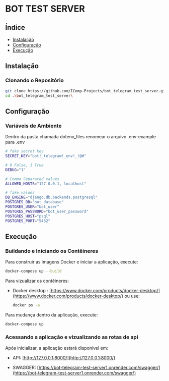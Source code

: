 # BOT TEST SERVER

## Índice

- [Instalação](#instalação)
- [Configuração](#configuração)
- [Execução](#execução)

## Instalação

### Clonando o Repositório

```bash
git clone https://github.com/IComp-Projects/bot_telegram_test_server.git
cd .\bot_telegram_test_server\
```
## Configuração

### Variáveis de Ambiente

Dentro da pasta chamada dotenv_files renomear o arquivo .env-example para .env
```bash
# fake secret key
SECRET_KEY="bot!_telegram!_env!_!@#"

# 0 False, 1 True
DEBUG="1"

# Comma Separated values
ALLOWED_HOSTS="127.0.0.1, localhost"

# fake values
DB_ENGINE="django.db.backends.postgresql"
POSTGRES_DB="bot_database"
POSTGRES_USER="bot_user"
POSTGRES_PASSWORD="bot_user_password"
POSTGRES_HOST="psql"
POSTGRES_PORT="5432"
```
## Execução

### Buildando e Iniciando os Contêineres

Para construir as imagens Docker e iniciar a aplicação, execute:
```bash
docker-compose up --build
```
Para vizualizar os  contêineres:
- Docker desktop : [https://www.docker.com/products/docker-desktop/](https://www.docker.com/products/docker-desktop/) ou use: 
    ```bash
    docker ps -a 
    ```

Para mudança dentro da aplicação, execute:
```bash
docker-compose up 
```
### Acessando a aplicação e vizualizando as rotas de api

Após inicializar, a aplicação estará disponível em:
- API: [http://127.0.0.1:8000/](http://127.0.0.1:8000/)

- SWAGGER: [https://bot-telegram-test-server1.onrender.com/swagger/](https://bot-telegram-test-server1.onrender.com/swagger/)


